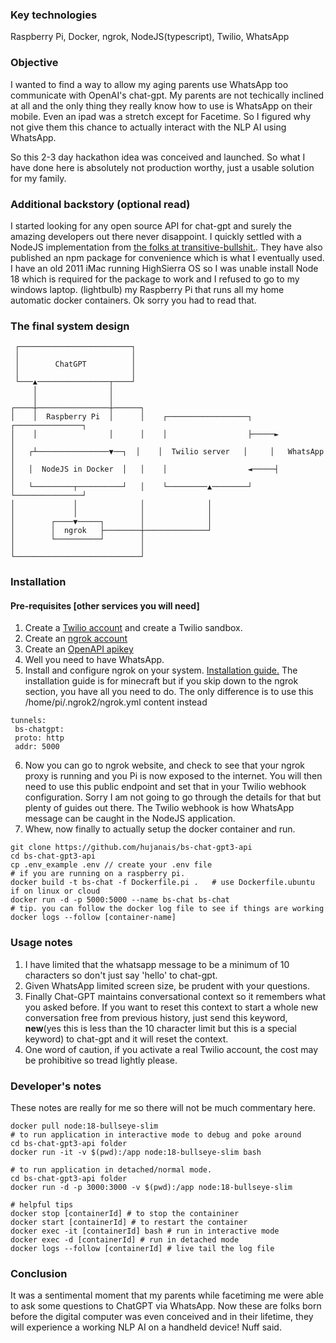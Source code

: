 ### Key technologies

Raspberry Pi, Docker, ngrok, NodeJS(typescript), Twilio, WhatsApp

### Objective

I wanted to find a way to allow my aging parents use WhatsApp too communicate with OpenAI's chat-gpt. My parents are not techically inclined at all and the only thing they really know how to use is WhatsApp on their mobile. Even an ipad was a stretch except for Facetime. So I figured why not give them this chance to actually interact with the NLP AI using WhatsApp.

So this 2-3 day hackathon idea was conceived and launched. So what I have done here is absolutely not production worthy, just a usable solution for my family.

### Additional backstory (optional read)

I started looking for any open source API for chat-gpt and surely the amazing developers out there never disappoint. I quickly settled with a NodeJS implementation from [the folks at transitive-bullshit.](https://github.com/transitive-bullshit/chatgpt-api). They have also published an npm package for convenience which is what I eventually used.
I have an old 2011 iMac running HighSierra OS so I was unable install Node 18 which is required for the package to work and I refused to go to my windows laptop. (lightbulb) my Raspberry Pi that runs all my home automatic docker containers. Ok sorry you had to read that.

### The final system design

```
 ┌─────────────────────────┐
 │                         │
 │        ChatGPT          │
 │                         │
 └───▲────────────────┬────┘
     │                │
     │                │
┌────┼────────────────┼──────┐
│    │  Raspberry Pi  │      │    ┌──────────────────┐     ┌───────────────┐
│    │                │      │    │                  ├─────►               │
│   ┌┴────────────────▼──┐  │    │  Twilio server   │     │   WhatsApp    │
│   │  NodeJS in Docker  │   │    │                  ◄─────┤               │
│   └─────────┬──────────┘   │    └─────────▲────────┘     └───────────────┘
│             │              │              │
│             │              │              │
│        ┌────▼─────┐        │              │
│        │  ngrok   ├────────┼──────────────┘
│        └──────────┘        │
│                            │
└────────────────────────────┘
```

### Installation

#### Pre-requisites [other services you will need]

1.  Create a [Twilio account](https://www.twilio.com/) and create a Twilio sandbox.
2.  Create an [ngrok account](https://ngrok.com/)
3.  Create an [OpenAPI apikey](https://platform.openai.com/overview)
4.  Well you need to have WhatsApp.
5.  Install and configure ngrok on your system. [Installation guide.](https://littlebigtech.net/posts/raspberry-pi-4-minecraft-server-no-port-forwarding/) The installation guide is for minecraft but if you skip down to the ngrok section, you have all you need to do. The only difference is to use this /home/pi/.ngrok2/ngrok.yml content instead

```
tunnels:
 bs-chatgpt:
 proto: http
 addr: 5000
```

6. Now you can go to ngrok website, and check to see that your ngrok proxy is running and you Pi is now exposed to the internet. You will then need to use this public endpoint and set that in your Twilio webhook configuration. Sorry I am not going to go through the details for that but plenty of guides out there. The Twilio webhook is how WhatsApp message can be caught in the NodeJS application.
7. Whew, now finally to actually setup the docker container and run.

```
git clone https://github.com/hujanais/bs-chat-gpt3-api
cd bs-chat-gpt3-api
cp .env_example .env // create your .env file
# if you are running on a raspberry pi.
docker build -t bs-chat -f Dockerfile.pi .   # use Dockerfile.ubuntu if on linux or cloud
docker run -d -p 5000:5000 --name bs-chat bs-chat
# tip. you can follow the docker log file to see if things are working
docker logs --follow [container-name]
```

### Usage notes

1. I have limited that the whatsapp message to be a minimum of 10 characters so don't just say 'hello' to chat-gpt.
2. Given WhatsApp limited screen size, be prudent with your questions.
3. Finally Chat-GPT maintains conversational context so it remembers what you asked before. If you want to reset this context to start a whole new conversation free from previous history, just send this keyword, **new**(yes this is less than the 10 character limit but this is a special keyword) to chat-gpt and it will reset the context.
4. One word of caution, if you activate a real Twilio account, the cost may be prohibitive so tread lightly please.

### Developer's notes

These notes are really for me so there will not be much commentary here.

```
docker pull node:18-bullseye-slim
# to run application in interactive mode to debug and poke around
cd bs-chat-gpt3-api folder
docker run -it -v $(pwd):/app node:18-bullseye-slim bash

# to run application in detached/normal mode.
cd bs-chat-gpt3-api folder
docker run -d -p 3000:3000 -v $(pwd):/app node:18-bullseye-slim

# helpful tips
docker stop [containerId] # to stop the containiner
docker start [containerId] # to restart the container
docker exec -it [containerId] bash # run in interactive mode
docker exec -d [containerId] # run in detached mode
docker logs --follow [containerId] # live tail the log file
```

### Conclusion

It was a sentimental moment that my parents while facetiming me were able to ask some questions to ChatGPT via WhatsApp. Now these are folks born before the digital computer was even conceived and in their lifetime, they will experience a working NLP AI on a handheld device! Nuff said.
